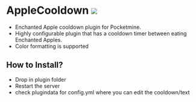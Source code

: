 # AppleCooldown [![](https://poggit.pmmp.io/shield.state/AppleCooldown)](https://poggit.pmmp.io/p/AppleCooldown)
- Enchanted Apple cooldown plugin for Pocketmine.
- Highly configurable plugin that has a cooldown timer between eating Enchanted Apples. 
- Color formatting is supported

## How to Install?

* Drop in plugin folder
* Restart the server
* check plugindata for config.yml where you can edit the cooldown/text
